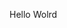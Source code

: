 Hello Wolrd



































































































































































































































































































































































































































































































































































































































































































































































































































































































































































































































































































































































































































































































































































































































































































































































































































































































































































































































































































































































































































































































































































































































































































































































































































































































































































































































































































































